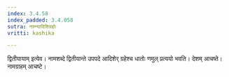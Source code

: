 ```yaml
---
index: 3.4.58
index_padded: 3.4.058
sutra: नाम्न्यादिशिग्रहोः
vritti: kashika

---
```

द्वितीयायाम् इत्येव। नामशब्दे द्वितीयान्ते उपपदे आदिशेर् ग्रहेश्च धातोः णमुल् प्रत्ययो भवति। देशम् आचष्ते। नामग्राहम् आचष्टे।